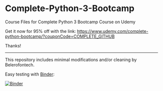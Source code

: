 # Complete-Python-3-Bootcamp
Course Files for Complete Python 3 Bootcamp Course on Udemy


Get it now for 95% off with the link:
https://www.udemy.com/complete-python-bootcamp/?couponCode=COMPLETE_GITHUB

Thanks!

---

This repository includes minimal modifications and/or cleaning by Belerofontech.

Easy testing with [Binder](http://binder.org/):

[![Binder](https://mybinder.org/badge_logo.svg)](https://mybinder.org/v2/gh/belerofontech/Complete-Python-3-Bootcamp/HEAD)
